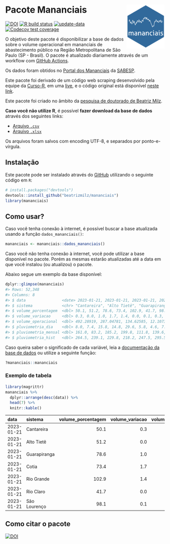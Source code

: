 
<!-- README.md is generated from README.Rmd. Please edit that file -->

# Pacote Mananciais <img src="man/figures/hexlogo.png" align="right" width = "120px"/>

<!-- badges: start -->

[![DOI](https://zenodo.org/badge/DOI/10.5281/zenodo.4733056.svg)](https://doi.org/10.5281/zenodo.4733056)
[![R build
status](https://github.com/beatrizmilz/mananciais/workflows/R-CMD-check/badge.svg)](https://github.com/beatrizmilz/mananciais/actions)
[![update-data](https://github.com/beatrizmilz/mananciais/actions/workflows/2-update_data.yaml/badge.svg)](https://github.com/beatrizmilz/mananciais/actions/workflows/2-update_data.yaml)
[![Codecov test
coverage](https://codecov.io/gh/beatrizmilz/mananciais/branch/master/graph/badge.svg)](https://codecov.io/gh/beatrizmilz/mananciais?branch=master)
<!-- badges: end -->

O objetivo deste pacote é disponibilizar a base de dados sobre o volume
operacional em mananciais de abastecimento público na Região
Metropolitana de São Paulo (SP - Brasil). O pacote é atualizado
diariamente através de um workflow com [GitHub
Actions](https://github.com/beatrizmilz/mananciais/actions).

Os dados foram obtidos no [Portal dos
Mananciais](http://mananciais.sabesp.com.br/Situacao) da
[SABESP](http://site.sabesp.com.br/site/Default.aspx).

Este pacote foi derivado de um código web scraping desenvolvido pela
equipe da [Curso-R](https://www.curso-r.com/), em uma
[live](https://youtu.be/jvZIxrMmOcQ), e o código original está
disponível [neste
link](https://github.com/curso-r/lives/blob/master/drafts/20200730_scraper_sabesp.R).

Este pacote foi criado no âmbito da [pesquisa de doutorado de Beatriz
Milz](https://beatrizmilz.github.io/tese/).

**Caso você não utilize R**, é possível **fazer download da base de
dados** através dos seguintes links:

- [Arquivo
  `.csv`](https://github.com/beatrizmilz/mananciais/raw/master/inst/extdata/mananciais.csv)
- [Arquivo
  `.xlsx`](https://github.com/beatrizmilz/mananciais/blob/master/inst/extdata/mananciais.xlsx?raw=true)

Os arquivos foram salvos com encoding UTF-8, e separados por
ponto-e-vírgula.

## Instalação

Este pacote pode ser instalado através do [GitHub](https://github.com/)
utilizando o seguinte código em `R`:

``` r
# install.packages("devtools")
devtools::install_github("beatrizmilz/mananciais")
library(mananciais)
```

## Como usar?

Caso você tenha conexão à internet, é possível buscar a base atualizada
usando a função `dados_mananciais()`:

``` r
mananciais <- mananciais::dados_mananciais() 
```

Caso você não tenha conexão à internet, você pode utilizar a base
disponível no pacote. Porém as mesmas estarão atualizadas até a data em
que você instalou (ou atualizou) o pacote.

Abaixo segue um exemplo da base disponível:

``` r
dplyr::glimpse(mananciais)
#> Rows: 52,348
#> Columns: 8
#> $ data                <date> 2023-01-21, 2023-01-21, 2023-01-21, 2023-01-21, 2…
#> $ sistema             <chr> "Cantareira", "Alto Tietê", "Guarapiranga", "Cotia…
#> $ volume_porcentagem  <dbl> 50.1, 51.2, 78.6, 73.4, 102.9, 41.7, 98.1, 49.8, 5…
#> $ volume_variacao     <dbl> 0.3, 0.0, 1.0, 1.7, 1.4, 0.0, 0.1, 0.3, 0.0, -1.2,…
#> $ volume_operacional  <dbl> 492.28919, 287.04781, 134.62585, 12.10735, 115.454…
#> $ pluviometria_dia    <dbl> 8.0, 7.4, 15.8, 14.8, 29.6, 5.8, 4.6, 7.3, 0.0, 0.…
#> $ pluviometria_mensal <dbl> 161.0, 83.2, 185.2, 199.8, 111.8, 139.6, 211.6, 15…
#> $ pluviometria_hist   <dbl> 264.5, 239.1, 229.8, 218.2, 247.5, 295.5, 273.2, 2…
```

Caso queira saber o significado de cada variável, leia a [documentação
da base de
dados](https://beatrizmilz.github.io/mananciais/reference/mananciais.html)
ou utilize a seguinte função:

``` r
?mananciais::mananciais
```

### Exemplo de tabela

``` r
library(magrittr)
mananciais %>% 
  dplyr::arrange(desc(data)) %>% 
  head(7) %>%
  knitr::kable()
```

| data       | sistema      | volume_porcentagem | volume_variacao | volume_operacional | pluviometria_dia | pluviometria_mensal | pluviometria_hist |
|:-----------|:-------------|-------------------:|----------------:|-------------------:|-----------------:|--------------------:|------------------:|
| 2023-01-21 | Cantareira   |               50.1 |             0.3 |          492.28919 |              8.0 |               161.0 |             264.5 |
| 2023-01-21 | Alto Tietê   |               51.2 |             0.0 |          287.04781 |              7.4 |                83.2 |             239.1 |
| 2023-01-21 | Guarapiranga |               78.6 |             1.0 |          134.62585 |             15.8 |               185.2 |             229.8 |
| 2023-01-21 | Cotia        |               73.4 |             1.7 |           12.10735 |             14.8 |               199.8 |             218.2 |
| 2023-01-21 | Rio Grande   |              102.9 |             1.4 |          115.45480 |             29.6 |               111.8 |             247.5 |
| 2023-01-21 | Rio Claro    |               41.7 |             0.0 |            5.69864 |              5.8 |               139.6 |             295.5 |
| 2023-01-21 | São Lourenço |               98.1 |             0.1 |           87.12834 |              4.6 |               211.6 |             273.2 |

## Como citar o pacote

[![DOI](https://zenodo.org/badge/DOI/10.5281/zenodo.4733056.svg)](https://doi.org/10.5281/zenodo.4733056)
